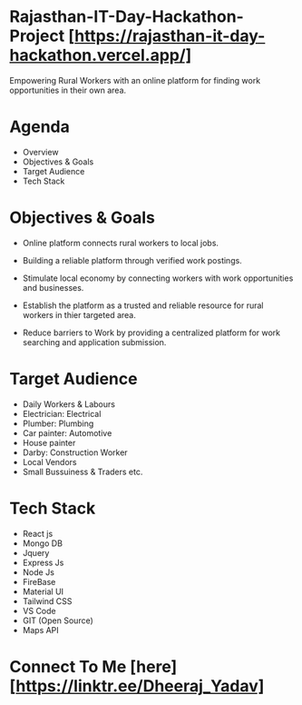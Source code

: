 # Rajasthan-IT-Day-Hackathon-Project [https://rajasthan-it-day-hackathon.vercel.app/]
Empowering Rural Workers with an online platform for finding work opportunities in their own area.

# Agenda
- Overview
- Objectives & Goals
- Target Audience
- Tech Stack

# Objectives & Goals
- Online platform connects rural workers to local jobs.

- Building a reliable platform through verified work postings.

- Stimulate local economy by connecting workers with work opportunities and businesses.

- Establish the platform as a trusted and reliable resource for rural workers in thier targeted area.

- Reduce barriers to Work by providing a centralized platform for work searching and application submission.

# Target Audience
- Daily Workers & Labours
- Electrician: Electrical
- Plumber: Plumbing
- Car painter: Automotive
- House painter
- Darby: Construction Worker
- Local Vendors
- Small Bussuiness & Traders etc.

#  Tech Stack
- React js
- Mongo DB
- Jquery
- Express Js
- Node Js
- FireBase
- Material UI 
- Tailwind CSS
- VS Code
- GIT (Open Source)
- Maps API

# Connect To Me [here][https://linktr.ee/Dheeraj_Yadav]
